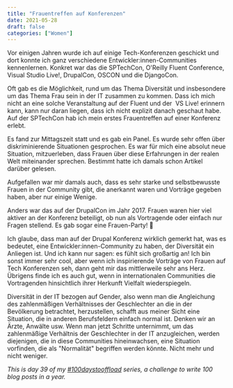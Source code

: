 ```yaml
---
title: "Frauentreffen auf Konferenzen"
date: 2021-05-28
draft: false
categories: ["Women"]
---
```

Vor einigen Jahren wurde ich auf einige Tech-Konferenzen geschickt und dort konnte ich ganz verschiedene Entwickler:innen-Communities kennenlernen. Konkret war das die SPTechCon, O'Reilly Fluent Conference, Visual Studio Live!, DrupalCon, OSCON und die DjangoCon.

Oft gab es die Möglichkeit, rund um das Thema Diversität und insbesondere um das Thema Frau sein in der IT zusammen zu kommen. Dass ich mich nicht an eine solche Veranstaltung auf der Fluent und der  VS Live! erinnern kann, kann nur daran liegen, dass ich nicht explizit danach geschaut habe. Auf der SPTechCon hab ich mein erstes Frauentreffen auf einer Konferenz erlebt.

Es fand zur Mittagszeit statt und es gab ein Panel. Es wurde sehr offen über diskriminierende Situationen gesprochen. Es war für mich eine absolut neue Situation, mitzuerleben, dass Frauen über diese Erfahrungen in der realen Welt miteinander sprechen. Bestimmt hatte ich damals schon Artikel darüber gelesen.

Aufgefallen war mir damals auch, dass es sehr starke und selbstbewusste Frauen in der Community gibt, die anerkannt waren und Vorträge gegeben haben, aber nur einige Wenige.

Anders war das auf der DrupalCon im Jahr 2017. Frauen waren hier viel aktiver an der Konferenz beteiligt, ob nun als Vortragende oder einfach nur Fragen stellend. Es gab sogar eine Frauen-Party! 🙂

Ich glaube, dass man auf der Drupal Konferenz wirklich gemerkt hat, was es bedeutet, eine Entwickler:innen-Community zu haben, der Diversität ein Anliegen ist. Und ich kann nur sagen: es fühlt sich großartig an! Ich bin sonst immer sehr cool, aber wenn ich inspirierende Vorträge von Frauen auf Tech Konferenzen seh, dann geht mir das mittlerweile sehr ans Herz. Übrigens finde ich es auch gut, wenn in internationalen Communities die Vortragenden hinsichtlich ihrer Herkunft Vielfalt wiederspiegeln.

Diversität in der IT bezogen auf Gender, also wenn man die Angleichung des zahlenmäßigen Verhältnisses der Geschlechter an die in der Bevölkerung betrachtet, herzustellen, schafft aus meiner Sicht eine Situation, die in anderen Berufsfeldern einfach normal ist. Denken wir an Ärzte, Anwälte usw. Wenn man jetzt Schritte unternimmt, um das zahlenmäßige Verhältnis der Geschlechter in der IT anzugleichen, werden diejenigen, die in diese Communities hineinwachsen, eine Situation vorfinden, die als "Normalität" begriffen werden könnte. Nicht mehr und nicht weniger.

_This is day 39 of my [#100daystooffload](https://100daystooffload.com/) series, a challenge to write 100 blog posts in a year._